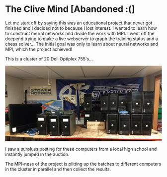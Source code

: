 # The Clive Mind \[Abandoned :(\]

Let me start off by saying this was an educational project that never got finished and I decided not to because I lost interest. I wanted to learn how to construct neural networks and divide the work with MPI. I went off the deepend trying to make a live webserver to graph the training status and a chess solver... The initial goal was only to learn about neural networks and MPI, which the project achieved!

This is a cluster of 20 Dell Optiplex 755's...

![](/Cluster.jpg)

I saw a surpluss posting for these computers from a local high school and instantly jumped in the auction. 

The MPI-ness of the project is plitting up the batches to different computers in the cluster in parallel and then collect the results.
